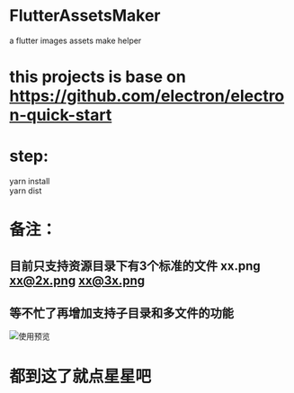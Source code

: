 # FlutterAssetsMaker
a flutter images assets make helper

# this projects is base on https://github.com/electron/electron-quick-start

# step:  
yarn install  
yarn dist

# 备注：
## 目前只支持资源目录下有3个标准的文件 xx.png xx@2x.png xx@3x.png
## 等不忙了再增加支持子目录和多文件的功能

![使用预览](http://resource.wangdekun.com/preview.gif)

# 都到这了就点星星吧